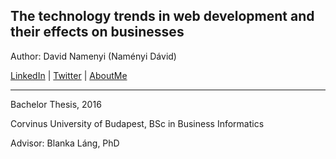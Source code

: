 ## The technology trends in web development and their effects on businesses

Author: David Namenyi  (Naményi Dávid)

[LinkedIn](https://www.linkedin.com/in/namenyidavid) | [Twitter](https://twitter.com/NamenyiDavid) | [AboutMe](about.me/namenyidavid)

---

Bachelor Thesis, 2016

Corvinus University of Budapest, BSc in Business Informatics

Advisor: Blanka Láng, PhD
